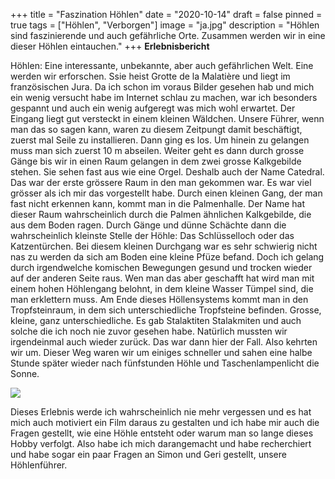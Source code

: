 +++
title = "Faszination Höhlen"
date = "2020-10-14"
draft = false
pinned = true
tags = ["Höhlen", "Verborgen"]
image = "ja.jpg"
description = "Höhlen sind faszinierende und auch gefährliche Orte. Zusammen werden wir in eine dieser Höhlen eintauchen."
+++
**Erlebnisbericht**

Höhlen: Eine interessante, unbekannte, aber auch gefährlichen Welt.
Eine werden wir erforschen. Ssie heist Grotte de la Malatière und liegt im französischen Jura.
Da ich schon im voraus Bilder gesehen hab und mich ein wenig versucht habe im Internet schlau zu machen,  war ich besonders gespannt und auch ein wenig aufgeregt was mich wohl erwartet.
Der Eingang liegt gut versteckt in einem kleinen Wäldchen.
Unsere Führer, wenn man das so sagen kann, waren zu diesem Zeitpungt damit beschäftigt, zuerst mal Seile zu installieren. Dann ging es los. Um hinein zu gelangen muss man sich zuerst 10 m abseilen.
Weiter geht es dann durch grosse Gänge bis wir in einen Raum gelangen in dem zwei grosse Kalkgebilde stehen. Sie sehen fast aus wie eine Orgel.
Deshalb auch der Name Catedral.
Das war der erste grössere Raum in den man gekommen war. Es war viel grösser als ich mir das vorgestellt habe.
Durch einen kleinen Gang, der man fast nicht erkennen kann, kommt man in die Palmenhalle. Der Name hat dieser Raum wahrscheinlich durch die Palmen ähnlichen Kalkgebilde, die aus dem Boden ragen.
Durch Gänge und dünne Schächte dann die wahrscheinlich kleinste Stelle der Höhle: Das Schlüsselloch oder das Katzentürchen.
Bei diesem kleinen Durchgang war es sehr schwierig nicht nas zu werden da sich am Boden eine kleine Pfüze befand. Doch ich gelang durch irgendwelche komischen Bewegungen gesund und trocken wieder auf der anderen Seite raus.
Wen man das aber geschafft hat wird man mit einem hohen Höhlengang belohnt, in dem kleine Wasser Tümpel sind, die man erklettern muss. Am Ende dieses Höllensystems kommt man in den Tropfsteinraum, in dem sich unterschiedliche Tropfsteine befinden. Grosse, kleine, ganz unterschiedliche. Es gab Stalaktiten Stalakmiten und auch solche die ich noch nie zuvor gesehen habe. Natürlich mussten wir irgendeinmal auch wieder zurück. Das war dann hier der Fall. Also kehrten wir um. Dieser Weg waren wir um einiges schneller und sahen eine halbe Stunde später wieder nach fünfstunden Höhle und Taschenlampenlicht die Sonne.

![](pavel-satrapa-kk5xrr0zu98-unsplash.jpg)

Dieses Erlebnis werde ich wahrscheinlich nie mehr vergessen und es hat mich auch motiviert ein Film daraus zu gestalten und ich habe mir auch die Fragen gestellt, wie eine Höhle entsteht oder warum man so lange dieses Hobby verfolgt. Also habe ich mich darangemacht und habe recherchiert und habe sogar ein paar Fragen an Simon und Geri gestellt, unsere Höhlenführer.